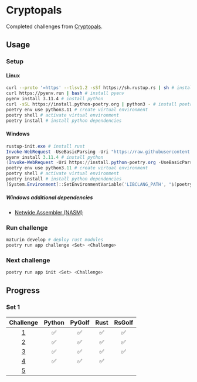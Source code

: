# Cryptopals

Completed challenges from [Cryptopals](https://cryptopals.com/).

## Usage

### Setup

#### Linux

```bash
curl --proto '=https' --tlsv1.2 -sSf https://sh.rustup.rs | sh # install rust
curl https://pyenv.run | bash # install pyenv
pyenv install 3.11.4 # install python
curl -sSL https://install.python-poetry.org | python3 - # install poetry
poetry env use python3.11 # create virtual environment
poetry shell # activate virtual environment
poetry install # install python dependencies
```

#### Windows
```powershell
rustup-init.exe # install rust
Invoke-WebRequest -UseBasicParsing -Uri "https://raw.githubusercontent.com/pyenv-win/pyenv-win/master/pyenv-win/install-pyenv-win.ps1" -OutFile "./install-pyenv-win.ps1"; &"./install-pyenv-win.ps1" # install pyenv-win
pyenv install 3.11.4 # install python
(Invoke-WebRequest -Uri https://install.python-poetry.org -UseBasicParsing).Content | py - # install poetry
poetry env use python3.11 # create virtual environment
poetry shell # activate virtual environment
poetry install # install python dependencies
[System.Environment]::SetEnvironmentVariable('LIBCLANG_PATH', "$(poetry env info --path)\Lib\site-packages\clang\native", [System.EnvironmentVariableTarget]::User) # set LIBCLANG_PATH

```

##### Windows additional dependencies
* [Netwide Assembler (NASM)](https://www.nasm.us/)

### Run challenge

```bash
maturin develop # deploy rust modules
poetry run app challenge <Set> <Challenge>
```

### Next challenge

```bash
poetry run app init <Set> <Challenge>
```

## Progress

### Set 1

Challenge | Python | PyGolf | Rust | RsGolf
:---:|:---:|:---:|:---:|:---:
[1](https://cryptopals.com/sets/1/challenges/1) | ✅ | ✅ | ✅ | ✅
[2](https://cryptopals.com/sets/1/challenges/2) | ✅ | ✅ | ✅ | ✅
[3](https://cryptopals.com/sets/1/challenges/3) | ✅ | ✅ | ✅ | ✅
[4](https://cryptopals.com/sets/1/challenges/4) | ✅ | ✅ | ✅ | 
[5](https://cryptopals.com/sets/1/challenges/5) |  |  |  | 
